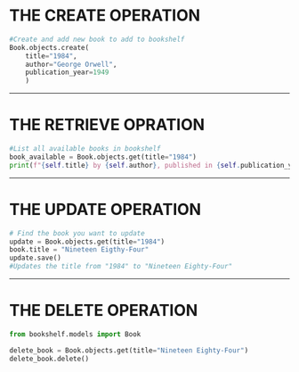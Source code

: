 # THE CREATE OPERATION

```python
#Create and add new book to add to bookshelf
Book.objects.create(
    title="1984", 
    author="George Orwell", 
    publication_year=1949
    )
```
---
# THE RETRIEVE OPRATION

```python
#List all available books in bookshelf
book_available = Book.objects.get(title="1984")
print(f"{self.title} by {self.author}, published in {self.publication_year})
```
---
# THE UPDATE OPERATION

```Python
# Find the book you want to update
update = Book.objects.get(title="1984")
book.title = "Nineteen Eigthy-Four"
update.save() 
#Updates the title from "1984" to "Nineteen Eighty-Four"
```
---
# THE DELETE OPERATION

```Python
from bookshelf.models import Book

delete_book = Book.objects.get(title="Nineteen Eighty-Four")
delete_book.delete()
```